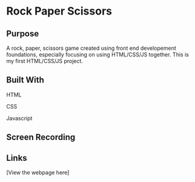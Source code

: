 # Rock Paper Scissors

## Purpose
A rock, paper, scissors game created using front end developement foundations, especially focusing on using HTML/CSS/JS together. This is my first HTML/CSS/JS project. 


## Built With
HTML

CSS

Javascript

## Screen Recording

## Links
[View the webpage here]
